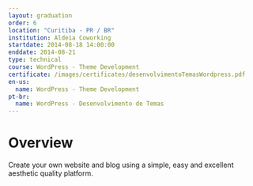 ```yaml
---
layout: graduation
order: 6
location: "Curitiba - PR / BR"
institution: Aldeia Coworking
startdate: 2014-08-18 14:00:00
enddate: 2014-08-21
type: technical
course: WordPress - Theme Development
certificate: /images/certificates/desenvolvimentoTemasWordpress.pdf
en-us:
  name: WordPress - Theme Development
pt-br:
  name: WordPress - Desenvolvimento de Temas
---
```


# Overview

Create your own website and blog using a simple, easy and excellent aesthetic quality platform.
